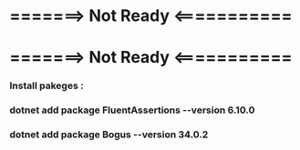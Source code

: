 # =======>  Not Ready  <===========
# =======>  Not Ready  <===========


### Install pakeges :
### dotnet add package FluentAssertions --version 6.10.0
### dotnet add package Bogus --version 34.0.2

